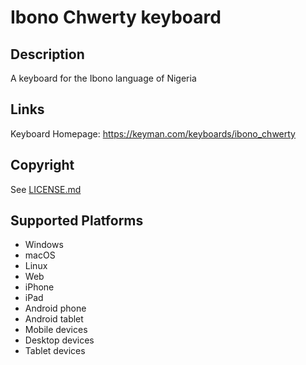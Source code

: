 Ibono Chwerty keyboard
==============

Description
-----------
A keyboard for the Ibono language of Nigeria

Links
-----
Keyboard Homepage: https://keyman.com/keyboards/ibono_chwerty

Copyright
---------
See [LICENSE.md](LICENSE.md)

Supported Platforms
-------------------
 * Windows
 * macOS
 * Linux
 * Web
 * iPhone
 * iPad
 * Android phone
 * Android tablet
 * Mobile devices
 * Desktop devices
 * Tablet devices

